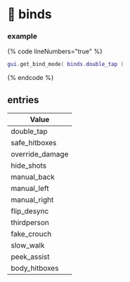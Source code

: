 # 📃 binds

### example <a href="#example" id="example"></a>

{% code lineNumbers="true" %}
```lua
gui.get_bind_mode( binds.double_tap )
```
{% endcode %}

## entries <a href="#entries" id="entries"></a>

| Value            |
| ---------------- |
| double\_tap      |
| safe\_hitboxes   |
| override\_damage |
| hide\_shots      |
| manual\_back     |
| manual\_left     |
| manual\_right    |
| flip\_desync     |
| thirdperson      |
| fake\_crouch     |
| slow\_walk       |
| peek\_assist     |
| body\_hitboxes   |
